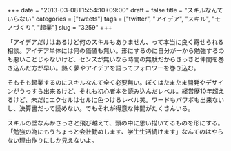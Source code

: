 +++
date = "2013-03-08T15:54:10+09:00"
draft = false
title = "スキルなんていらない"
categories = ["tweets"]
tags = ["twitter", "アイデア", "スキル", "モノづくり", "起業"]
slug = "3259"
+++

「アイデアだけはあるけど何のスキルもありません、って本当に良く寄せられる相談。アイデア単体には何の価値も無い。形にするのに自分が一から勉強するのも悪いことじゃないけど、センスが無いなら時間の無駄だからさっさと仲間を巻き込んだ方が早い。熱く夢やアイデアを語ってフォロワーを巻き込む。

そもそも起業するのにスキルなんて全く必要無い。ぼくはたまたま開発やデザインがうっすら出来るけど、それも初心者本を読み込んだレベル。経営歴10年超えるけど、未だにエクセルはセルに色つけるレベル笑。ワードもパワポも出来ないし、決算書だって読めない。でもそれが得意な仲間がたくさんいる。

スキルの壁なんかさっさと飛び越えて、頭の中に思い描いてるものを形にする。「勉強の為にもうちょっと会社勤めします、学生生活続けます」なんてのはやらない理由作りにしか見えないよ。
